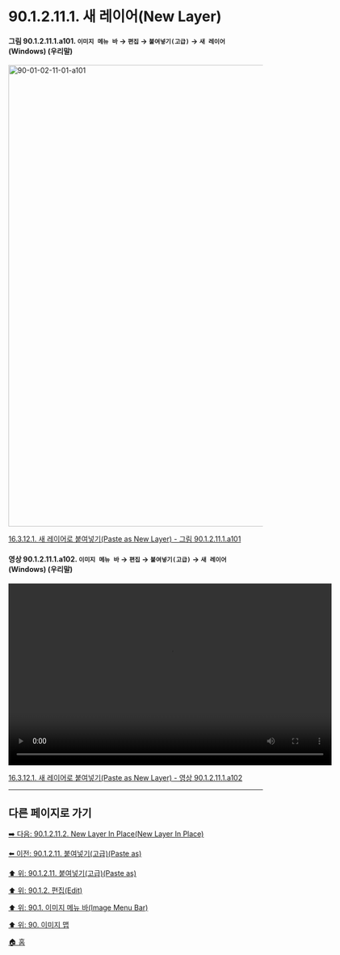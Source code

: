 # 90.1.2.11.1. 새 레이어(New Layer)

<a id="90-01-02-11-01-a101"></a>

#### 그림 90.1.2.11.1.a101. `이미지 메뉴 바` → `편집` → `붙여넣기(고급)` → `새 레이어` (Windows) (우리말)
<img width="745" height="914" alt="90-01-02-11-01-a101" src="https://github.com/user-attachments/assets/16dcaba3-8d40-4df8-a50c-353215a16a4d" />

[16.3.12.1. 새 레이어로 붙여넣기(Paste as New Layer) - 그림 90.1.2.11.1.a101](./16-03-12-01-new_layer.md#90-01-02-11-01-a101)

<a id="90-01-02-11-01-a102"></a>

#### 영상 90.1.2.11.1.a102. `이미지 메뉴 바` → `편집` → `붙여넣기(고급)` → `새 레이어` (Windows) (우리말)
<video controls="controls" width="640" height="360" src="https://github.com/user-attachments/assets/d1e4b402-d96a-43c9-bcfd-e7f0f2e7d2c6"></video>

[16.3.12.1. 새 레이어로 붙여넣기(Paste as New Layer) - 영상 90.1.2.11.1.a102](./16-03-12-01-new_layer.md#90-01-02-11-01-a102)

***

## 다른 페이지로 가기

[➡️ 다음: 90.1.2.11.2. New Layer In Place(New Layer In Place)](./90-01-02-11-02-new_layer_in_place.md)

[⬅️ 이전: 90.1.2.11. 붙여넣기(고급)(Paste as)](./90-01-02-11-00-paste_as.md)

[⬆️ 위: 90.1.2.11. 붙여넣기(고급)(Paste as)](./90-01-02-11-00-paste_as.md)

[⬆️ 위: 90.1.2. 편집(Edit)](./90-01-02-00-edit.md)

[⬆️ 위: 90.1. 이미지 메뉴 바(Image Menu Bar)](./90-01-00-image-menu-bar.md)

[⬆️ 위: 90. 이미지 맵](./90-00-image-map.md)

[🏠 홈](./00-home.md)
